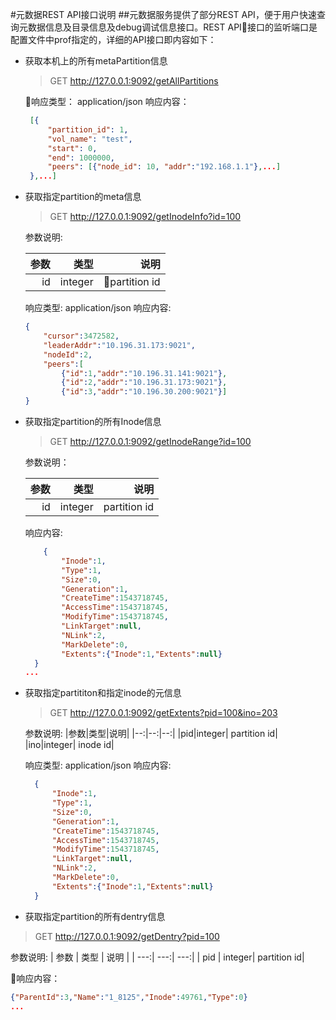 #元数据REST API接口说明
##元数据服务提供了部分REST API，便于用户快速查询元数据信息及目录信息及debug调试信息接口。REST API接口的监听端口是配置文件中prof指定的，详细的API接口即内容如下：
* 获取本机上的所有metaPartition信息
  >GET http://127.0.0.1:9092/getAllPartitions
  
  响应类型： application/json
  响应内容：
   ```json
    [{
        "partition_id": 1,
        "vol_name": "test",
        "start": 0,
        "end": 1000000,
        "peers": [{"node_id": 10, "addr":"192.168.1.1"},...]
    },...]
   ```
* 获取指定partition的meta信息
  >GET http://127.0.0.1:9092/getInodeInfo?id=100
 
  参数说明:
  
  |参数|类型|说明|
  |--:|--:|--:|
  |id | integer| partition id|

  响应类型: application/json
  响应内容:
  ```json
  {
      "cursor":3472582,
      "leaderAddr":"10.196.31.173:9021",
      "nodeId":2,
      "peers":[
          {"id":1,"addr":"10.196.31.141:9021"},
          {"id":2,"addr":"10.196.31.173:9021"},
          {"id":3,"addr":"10.196.30.200:9021"}]
  }
  ```
  
* 获取指定partition的所有Inode信息
  >GET http://127.0.0.1:9092/getInodeRange?id=100

  参数说明：

  |参数|类型|说明|
  |--:|--:|--:|
  |id |integer| partition id|

  响应内容:
  ```json
      {
          "Inode":1,
          "Type":1,
          "Size":0,
          "Generation":1,
          "CreateTime":1543718745,
          "AccessTime":1543718745,
          "ModifyTime":1543718745,
          "LinkTarget":null,
          "NLink":2,
          "MarkDelete":0,
          "Extents":{"Inode":1,"Extents":null}
    }
  ...
  ```
* 获取指定partititon和指定inode的元信息
  >GET http://127.0.0.1:9092/getExtents?pid=100&ino=203

  参数说明:
  |参数|类型|说明|
  |--:|--:|--:|
  |pid|integer| partition id|
  |ino|integer| inode id|

  响应类型: application/json
  响应内容:
  ```json
    {
        "Inode":1,
        "Type":1,
        "Size":0,
        "Generation":1,
        "CreateTime":1543718745,
        "AccessTime":1543718745,
        "ModifyTime":1543718745,
        "LinkTarget":null,
        "NLink":2,
        "MarkDelete":0,
        "Extents":{"Inode":1,"Extents":null}
    }
  ```
* 获取指定partition的所有dentry信息
>GET http://127.0.0.1:9092/getDentry?pid=100

参数说明:
| 参数 | 类型 | 说明 |
| ---:| ---:| ---:|
| pid | integer| partition id|

响应内容：
```json
{"ParentId":3,"Name":"1_8125","Inode":49761,"Type":0}
...
```